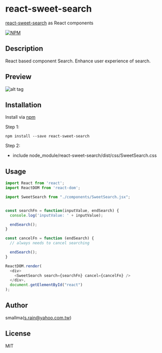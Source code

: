 # react-sweet-search

[react-sweet-search](https://www.npmjs.com/package/react-sweet-search) as React components

[![NPM](https://nodei.co/npm/react-sweet-search.png)](https://www.npmjs.com/package/react-sweet-search)

## Description
React based component Search. Enhance user experience of search.


## Preview
![alt tag](https://cloud.githubusercontent.com/assets/429250/14410807/5a3a68fc-ff6a-11e5-928a-e07914dd7674.gif)


## Installation

Install via [npm](https://www.npmjs.com/package/react-sweet-search)

Step 1:
```shell
npm install --save react-sweet-search
```

Step 2:
* include node_module/react-sweet-search/dist/css/SweetSearch.css


## Usage

```js
import React from 'react';
import ReactDOM from 'react-dom';

import SweetSearch from "./components/SweetSearch.jsx";


const searchFn = function(inputValue, endSearch) {
  console.log('inputValue: ' + inputValue);

  endSearch();
}

const cancelFn = function (endSearch) {
  // always needs to cancel searching

  endSearch();
}

ReactDOM.render(
  <div>
    <SweetSearch search={searchFn} cancel={cancelFn} />
  </div>,
  document.getElementById("react")
);
```


## Author

smallma(s.rain@yahoo.com.tw)


## License

MIT
